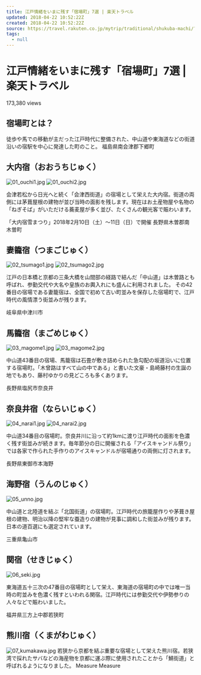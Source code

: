 ```yaml
---
title: 江戸情緒をいまに残す「宿場町」7選 | 楽天トラベル
updated: 2018-04-22 10:52:22Z
created: 2018-04-22 10:52:22Z
source: https://travel.rakuten.co.jp/mytrip/traditional/shukuba-machi/?scid=we_ob_new
tags:
  - null
---
```


# 江戸情緒をいまに残す「宿場町」7選 | 楽天トラベル

<div style="display: none;">  </div>

173,380 views

## 宿場町とは？

徒歩や馬での移動が主だった江戸時代に整備された、中山道や東海道などの街道沿いの宿駅を中心に発達した町のこと。
福島県南会津郡下郷町

## 大内宿（おおうちじゅく）

![01_ouchi1.jpg](../_resources/01_ouchi1.jpg)
![01_ouchi2.jpg](../_resources/01_ouchi2.jpg)

会津若松から日光へと続く「会津西街道」の宿場として栄えた大内宿。街道の両側には茅葺屋根の建物が並び当時の面影を残します。現在はお土産物屋や名物の「ねぎそば」がいただける蕎麦屋が多く並び、たくさんの観光客で賑わいます。

「大内宿雪まつり」2018年2月10日（土）～11日（日）で開催
長野県木曽郡南木曽町

## 妻籠宿（つまごじゅく）

![02_tsumago1.jpg](../_resources/02_tsumago1.jpg)
![02_tsumago2.jpg](../_resources/02_tsumago2.jpg)

江戸の日本橋と京都の三条大橋を山間部の経路で結んだ「中山道」は木曽路とも呼ばれ、参勤交代や大名や皇族のお輿入れにも盛んに利用されました。 その42番目の宿場である妻籠宿は、全国で初めて古い町並みを保存した宿場町で、江戸時代の風情漂う街並みが残ります。

岐阜県中津川市

## 馬籠宿（まごめじゅく）

![03_magome1.jpg](../_resources/03_magome1.jpg)
![03_magome2.jpg](../_resources/03_magome2.jpg)

中山道43番目の宿場、馬籠宿は石畳が敷き詰められた急勾配の坂道沿いに位置する宿場町。「木曾路はすべて山の中である」と書いた文豪・島崎藤村の生誕の地でもあり、藤村ゆかりの見どころも多くあります。

長野県塩尻市奈良井

## 奈良井宿（ならいじゅく）

![04_narai1.jpg](../_resources/04_narai1.jpg)
![04_narai2.jpg](../_resources/04_narai2.jpg)

中山道34番目の宿場町。奈良井川に沿って約1kmに渡り江戸時代の面影を色濃く残す街並みが続きます。毎年節分の日に開催される「アイスキャンドル祭り」では各家で作られた手作りのアイスキャンドルが宿場通りの両側に灯されます。

長野県東御市本海野

## 海野宿（うんのじゅく）

![05_unno.jpg](../_resources/05_unno.jpg)

中山道と北陸道を結ぶ「北国街道」の宿場町。江戸時代の旅籠屋作りや茅葺き屋根の建物、明治以降の堅牢な蚕造りの建物が見事に調和した街並みが残ります。日本の道百選にも選定されています。

三重県亀山市

## 関宿（せきじゅく）

![06_seki.jpg](../_resources/06_seki.jpg)

東海道五十三次の47番目の宿場町として栄え、東海道の宿場町の中では唯一当時の町並みを色濃く残すといわれる関宿。江戸時代には参勤交代や伊勢参りの人々などで賑わいました。

福井県三方上中郡若狭町

## 熊川宿（くまがわじゅく）

![07_kumakawa.jpg](../_resources/07_kumakawa.jpg)
若狭から京都を結ぶ重要な宿場として栄えた熊川宿。若狭湾で採れたサバなどの海産物を京都に運ぶ際に使用されたことから「鯖街道」と呼ばれるようになりました。
Measure
Measure